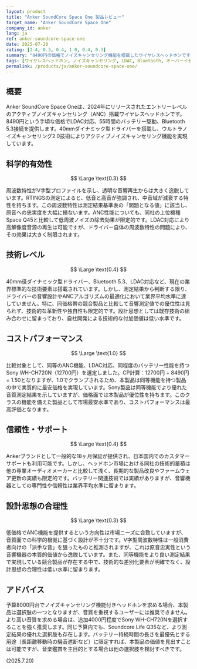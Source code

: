 ```yaml
---
layout: product
title: "Anker SoundCore Space One 製品レビュー"
target_name: "Anker SoundCore Space One"
company_id: anker
lang: ja
ref: anker-soundcore-space-one
date: 2025-07-20
rating: [2.4, 0.3, 0.4, 1.0, 0.4, 0.3]
summary: "8490円の価格でノイズキャンセリング機能を搭載したワイヤレスヘッドホンですが、科学的有効性と技術レベルの面で大きな制約があります。"
tags: [ワイヤレスヘッドホン, ノイズキャンセリング, LDAC, Bluetooth, オーバーイヤー]
permalink: /products/ja/anker-soundcore-space-one/
---
```


## 概要

Anker SoundCore Space Oneは、2024年にリリースされたエントリーレベルのアクティブノイズキャンセリング（ANC）搭載ワイヤレスヘッドホンです。8490円という手頃な価格でLDAC対応、55時間のバッテリー駆動、Bluetooth 5.3接続を提供します。40mmダイナミック型ドライバーを搭載し、ウルトラノイズキャンセリング2.0技術によりアクティブノイズキャンセリング機能を実現しています。

## 科学的有効性

$$ \Large \text{0.3} $$

周波数特性がV字型プロファイルを示し、透明な音響再生からは大きく逸脱しています。RTINGSの測定によると、低音と高音が強調され、中音域が減衰する特性を持ちます。この周波数特性は測定結果基準表の「問題となる値」に該当し、原音への忠実度を大幅に損ないます。ANC性能についても、同社の上位機種Space Q45と比較して低周波ノイズの除去効果が限定的です。LDAC対応により高解像度音源の再生は可能ですが、ドライバー自体の周波数特性の問題により、その効果は大きく制限されます。

## 技術レベル

$$ \Large \text{0.4} $$

40mm径ダイナミック型ドライバー、Bluetooth 5.3、LDAC対応など、現在の業界標準的な技術要素は搭載されています。しかし、測定結果から判断する限り、ドライバーの音響設計やANCアルゴリズムの最適化において業界平均水準に達していません。特に、同価格帯の競合製品と比較して音響測定値での優位性は見られず、技術的な革新性や独自性も限定的です。設計思想としては既存技術の組み合わせに留まっており、自社開発による技術的な付加価値は低い水準です。

## コストパフォーマンス

$$ \Large \text{1.0} $$

比較対象として、同等のANC機能、LDAC対応、同程度のバッテリー性能を持つSony WH-CH720N（12700円）を選定しました。CP計算：12700円 ÷ 8490円 = 1.50となりますが、1.0でクランプされるため、本製品は同等機能を持つ製品の中で実質的に最安価格を実現しています。Sony製品は同等機能でより優れた音質測定結果を示していますが、価格面では本製品が優位性を持ちます。このクラスの機能を備えた製品として市場最安水準であり、コストパフォーマンスは最高評価となります。

## 信頼性・サポート

$$ \Large \text{0.4} $$

Ankerブランドとして一般的な18ヶ月保証が提供され、日本国内でのカスタマーサポートも利用可能です。しかし、ヘッドホン市場における同社の技術的蓄積は他の専業オーディオメーカーと比較して浅く、長期的な製品改良やファームウェア更新の実績も限定的です。バッテリー関連技術では実績がありますが、音響機器としての専門性や信頼性は業界平均水準に留まります。

## 設計思想の合理性

$$ \Large \text{0.3} $$

低価格でANC機能を提供するという方向性は市場ニーズに合致していますが、音質面での科学的根拠に基づく設計が不十分です。V字型周波数特性は一般消費者向けの「派手な音」を狙ったものと推測されますが、これは原音忠実性という音響機器の本質的価値から逸脱しています。また、同等機能をより良い測定結果で実現している競合製品が存在する中で、技術的な差別化要素が明確でなく、設計思想の合理性は低い水準に留まります。

## アドバイス

予算8000円台でノイズキャンセリング機能付きヘッドホンを求める場合、本製品は選択肢の一つとなりますが、音質を重視するユーザーには推奨できません。より高い音質を求める場合は、追加4000円程度でSony WH-CH720Nを選択することを強く推奨します。同じ予算内でも、Soundcore Life Q35など、より測定結果の優れた選択肢も存在します。バッテリー持続時間の長さを最優先とする用途（長距離移動時の騒音遮断など）に限定すれば、本製品の価値を見出すことは可能ですが、音楽鑑賞を主目的とする場合は他の選択肢を検討すべきです。

(2025.7.20)